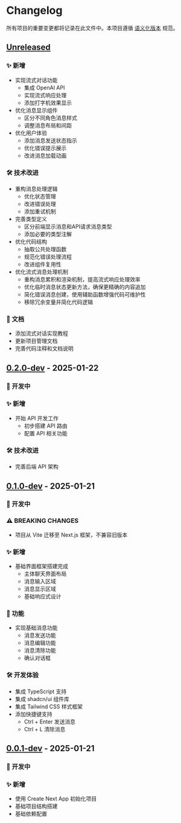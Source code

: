 # Changelog

所有项目的重要变更都将记录在此文件中。本项目遵循 [语义化版本](https://semver.org/lang/zh-CN/) 规范。

## [Unreleased]

### ✨ 新增
- 实现流式对话功能
  - 集成 OpenAI API
  - 实现流式响应处理
  - 添加打字机效果显示
- 优化消息显示组件
  - 区分不同角色消息样式
  - 调整消息布局和间距
- 优化用户体验
  - 添加消息发送状态指示
  - 优化错误提示展示
  - 改进消息加载动画

### 🛠 技术改进
- 重构消息处理逻辑
  - 优化状态管理
  - 改进错误处理
  - 添加重试机制
- 完善类型定义
  - 区分前端显示消息和API请求消息类型
  - 添加必要的类型注解
- 优化代码结构
  - 抽取公共处理函数
  - 规范化错误处理流程
  - 改进组件复用性
- 优化流式消息处理机制
  - 重构消息累积和渲染机制，提高流式响应处理效率
  - 优化临时消息状态更新方法，确保更精确的内容追加
  - 简化错误消息创建，使用辅助函数增强代码可维护性
  - 移除冗余变量并简化代码逻辑

### 📝 文档
- 添加流式对话实现教程
- 更新项目管理文档
- 完善代码注释和文档说明

## [0.2.0-dev] - 2025-01-22

### 🚧 开发中
### ✨ 新增
- 开始 API 开发工作
  - 初步搭建 API 路由
  - 配置 API 相关功能

### 🛠 技术改进
- 完善后端 API 架构

## [0.1.0-dev] - 2025-01-21

### 🚧 开发中
### ⚠ BREAKING CHANGES
- 项目从 Vite 迁移至 Next.js 框架，不兼容旧版本

### ✨ 新增
- 基础界面框架搭建完成
  - 主体聊天界面布局
  - 消息输入区域
  - 消息显示区域
  - 基础响应式设计

### 🎯 功能
- 实现基础消息功能
  - 消息发送功能
  - 消息编辑功能
  - 消息清除功能
  - 确认对话框

### 🛠 开发体验
- 集成 TypeScript 支持
- 集成 shadcn/ui 组件库
- 集成 Tailwind CSS 样式框架
- 添加快捷键支持
  - Ctrl + Enter 发送消息
  - Ctrl + L 清除消息

## [0.0.1-dev] - 2025-01-21

### 🚧 开发中
### ✨ 新增
- 使用 Create Next App 初始化项目
- 基础项目结构搭建
- 基础依赖配置

[Unreleased]: https://github.com/xxachangxx/DialogNexus/compare/v0.2.0-dev...HEAD
[0.2.0-dev]: https://github.com/xxachangxx/DialogNexus/compare/v0.1.0-dev...v0.2.0-dev
[0.1.0-dev]: https://github.com/xxachangxx/DialogNexus/compare/v0.0.1-dev...v0.1.0-dev
[0.0.1-dev]: https://github.com/xxachangxx/DialogNexus/releases/tag/v0.0.1-dev 